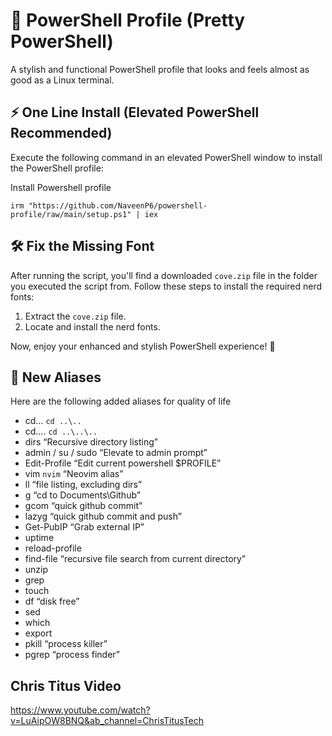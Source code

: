 # 🎨 PowerShell Profile (Pretty PowerShell)

A stylish and functional PowerShell profile that looks and feels almost as good as a Linux terminal.

## ⚡ One Line Install (Elevated PowerShell Recommended)

Execute the following command in an elevated PowerShell window to install the PowerShell profile:

Install Powershell profile

```
irm "https://github.com/NaveenP6/powershell-profile/raw/main/setup.ps1" | iex
```

## 🛠️ Fix the Missing Font

After running the script, you'll find a downloaded `cove.zip` file in the folder you executed the script from. Follow these steps to install the required nerd fonts:

1. Extract the `cove.zip` file.
2. Locate and install the nerd fonts.

Now, enjoy your enhanced and stylish PowerShell experience! 🚀

## 💾 New Aliases

Here are the following added aliases for quality of life

* cd… `cd ..\..`
* cd…. `cd ..\..\..`
* dirs “Recursive directory listing”
* admin / su / sudo “Elevate to admin prompt”
* Edit-Profile “Edit current powershell $PROFILE”
* vim `nvim` “Neovim alias”
* ll “file listing, excluding dirs”
* g “cd to Documents\Github”
* gcom “quick github commit”
* lazyg “quick github commit and push”
* Get-PubIP “Grab external IP”
* uptime
* reload-profile
* find-file “recursive file search from current directory”
* unzip
* grep
* touch
* df “disk free”
* sed
* which
* export
* pkill “process killer”
* pgrep “process finder”

## Chris Titus Video
https://www.youtube.com/watch?v=LuAipOW8BNQ&ab_channel=ChrisTitusTech

